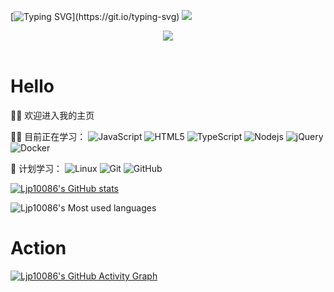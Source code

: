 [![Typing SVG](https://readme-typing-svg.herokuapp.com/?lines=console.log(%22Hello+World!%22))](https://git.io/typing-svg)
![](https://visitor-badge.glitch.me/badge?page_id=Ljp10086)
<!-- 敲代码的图片 -->
<div align="center" ><img order-radius="100px" src="https://cdn.jsdelivr.net/gh/sun0225SUN/photos/images/202108300019556.gif"/></div>
<br>

# Hello

👏🏻 欢迎进入我的主页

💪🏻 目前正在学习：
![JavaScript](https://img.shields.io/badge/-JavaScript-oringe?style=flat-square&logo=javascript)
![HTML5](https://img.shields.io/badge/-HTML5-E34F26?style=flat-square&logo=html5&logoColor=white)
![TypeScript](https://img.shields.io/badge/typescript-%23007ACC.svg?style=flat-square&logo=typescript&logoColor=white)
![Nodejs](https://img.shields.io/badge/-Nodejs-c0ebd?style=flat-square&logo=Node.js)
![jQuery](https://img.shields.io/badge/jquery-%230769AD.svg?style=style=flat-square&logo=jquery&logoColor=white)
![Docker](https://img.shields.io/badge/-Docker-FCC624?style=flat-square&logo=docker)

🧠 计划学习：
![Linux](https://img.shields.io/badge/Linux-FCC624?style=style=flat-square&logo=linux&logoColor=black)
![Git](https://img.shields.io/badge/-Git-FCC624?style=flat-square&logo=git)
![GitHub](https://img.shields.io/badge/-GitHub-pink?style=flat-square&logo=github)

[![Ljp10086's GitHub stats](https://github-readme-stats.vercel.app/api?username=Ljp10086)](https://github.com/anuraghazra/github-readme-stats)

![Ljp10086's Most used languages](https://github-readme-stats.vercel.app/api/top-langs/?username=Ljp10086&layout=compact&hide_border=true&langs_count=10)

# Action

[![Ljp10086's GitHub Activity Graph](https://activity-graph.herokuapp.com/graph?username=Ljp10086&theme=xcode)](https://github.com/Ljp10086)
